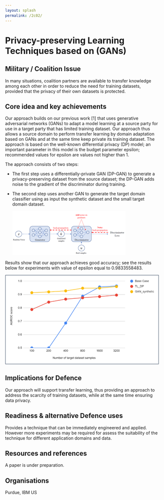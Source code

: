 ```yaml
---
layout: splash
permalink: /2c02/
---
```


# Privacy-preserving Learning Techniques based on (GANs)

<!-- [Watch the video](https://ibm.box.com/xxx) -->

## Military / Coalition Issue
In many situations, coalition partners are available to transfer knowledge among each other in order to reduce the need for training datasets, provided that the privacy of their own datasets is protected. 

## Core idea and key achievements
Our approach builds on our previous work [1] that uses generative adversarial networks (GANs) to adapt a model learning at a source party for use in a target party that has limited training dataset.
Our approach thus allows a source domain to perform transfer learning by domain adaptation based on GANs and at the same time keep private its training dataset.  The approach is based on the well-known differential privacy (DP) model; an important parameter in this model is the budget parameter epsilon; recommended values for epsilon are values not higher than 1.

The approach consists of two steps:
- The first step uses a differentially-private GAN (DP-GAN) to generate a privacy-preserving dataset from the source dataset; the DP-GAN adds noise to the gradient of the discriminator during training.
- The second step uses another GAN to generate the target domain classifier using as input the synthetic dataset and the small target domain dataset. 

  ![image info](/dais/achievements/images/2c02-figure1.png)
  
Results show that our approach achieves good accuracy; see the results below for experiments with value of epsilon equal to 0.9833558483.

  ![image info](/dais/achievements/images/2c02-figure2.png)

## Implications for Defence
Our approach will support transfer learning, thus providing an approach to address the scarcity of training datasets, while at the same time ensuring data privacy.  

## Readiness & alternative Defence uses
Provides a technique that can be immediately engineered and applied. However more experiments may be required for assess the suitability of the technique for different application domains and data.

## Resources and references
A paper is under preparation.

## Organisations
Purdue, IBM US 
